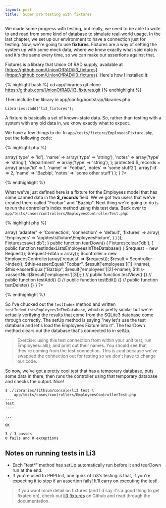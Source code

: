 ```yaml
---
layout: post
title:  Super pro testing with fixtures
---
```


We made some progress with testing, but really, we need to be able to write to and read from some kind of database to simulate real-world usage. In the last chapter, we set up our environment to have a connection just for testing. Now, we're going to use **fixtures**. Fixtures are a way of setting the system up with some mock data, where we know exactly what said data is and it's the same every time, so we can make our assertions against that.

Fixtures is a library that Union Of RAD supply, available at [https://github.com/UnionOfRAD/li3_fixtures](https://github.com/UnionOfRAD/li3_fixtures). Here's how I installed it:

{% highlight bash %}
cd app/libraries
git clone https://github.com/UnionOfRAD/li3_fixtures.git
{% endhighlight %}

Then include the library in app/config/bootstrap/libraries.php

    Libraries::add('li3_fixtures');

A fixture is basically a set of known-state data. So, rather than testing with a system with any old data in, we know exactly what to expect.

We have a few things to do. In `app/tests/fixture/EmployeesFixture.php`, put the following code:

{% highlight php %}
<?php
namespace app\tests\fixture;

class EmployeesFixture extends \li3_fixtures\test\Fixture {

    protected $_model = 'app\models\Employees';

    protected $_fields = array(
		'id' => array('type' => 'id'),
		'name' => array('type' => 'string'),
		'notes' => array('type' => 'string'),
		'department' => array('type' => 'string'),
    );

    protected $_records = array(
		array('id' => 1, 'name' => 'Foobar', 'notes' => 'some stuff2'),
		array('id' => 2, 'name' => 'Bazbip', 'notes' => 'some other stuff')
    );
}
?>
{% endhighlight %}

What we've just defined here is a fixture for the Employees model that has some canned data in the **$_records** field. We've got two users that we've created there called "Foobar" and "Bazbip". Next thing we're going to do is to run the controller's index method using this test data. Back over to `app/tests/cases/controllers/EmployeesControllerTest.php`:

{% highlight php %}
<?php
namespace app\tests\cases\controllers;

use app\controllers\EmployeesController;
use lithium\action\Request;
use li3_fixtures\test\Fixtures;

class EmployeesControllerTest extends \lithium\test\Unit {
    public function setUp() {
        Fixtures::config(array(
            'db' => array(
                'adapter' => 'Connection',
                'connection' => 'default',
                'fixtures' => array(
                    'Employees' => 'app\tests\fixture\EmployeesFixture',
                )
            )
        ));
        Fixtures::save('db');
    }

    public function tearDown() {
        Fixtures::clear('db');
    }

	public function testIndexListsEmployeesInTheDatabase() {
		$request = new Request();
		$request->data = array();
		$controller = new EmployeesController(array('request' => $request));

		$result = $controller->index();
		$this->assertEqual("Foobar", $result['employees'][1]->name);
		$this->assertEqual("Bazbip", $result['employees'][2]->name);
		$this->assertNull($result['employees'][3]);
 	}
//	public function testView() {}
//	public function testAdd() {}
//	public function testEdit() {}
//	public function testDelete() {}
}
?>
{% endhighlight %}

So I've chucked out the `testIndex` method and written `testIndexListsEmployeesInTheDatabase`, which is pretty similar but we're actually verifying the results that come from the SQLite3 database come through correctly. The setUp method is saying "hey let's use the test database and let's load the Employees Fixture into it". The tearDown method clears out the database that's connected to in setUp.

> Exercise: using this test connection from within your unit test, run Employees::all(); and print out their names. You should see that they're coming from the test connection. This is cool because we've swapped the connection out for testing so we don't have to change our code.

So now, we've got a pretty cool test that has a temporary database, puts some data in there, then runs the controller using that temporary database and checks the output. Nice!

	$ ./libraries/lithium/console/li3 test \
		app/tests/cases/controllers/EmployeesControllerTest.php
	----
	Test
	----

	...

	OK

	3 / 3 passes
	0 fails and 0 exceptions

## Notes on running tests in Li3

* Each "test*" method has setUp automatically run before it and tearDown run at the end.
* If you're used to PHPUnit, one quirk of Li3's testing is that, if you're expecting it to stop if an assertion fails! It'll carry on executing the test!

> If you want more detail on fixtures (and I'd say it's a good thing to get fixated on), check out [li3 fixtures](https://github.com/UnionOfRAD/li3_fixtures) on Github and read through the documentation.
